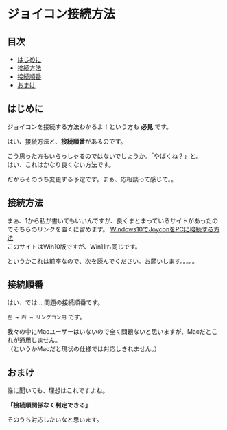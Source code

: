 # ジョイコン接続方法
## 目次
- [はじめに](#はじめに)
- [接続方法](#接続方法)
- [接続順番](#接続順番)
- [おまけ](#おまけ)
## はじめに
ジョイコンを接続する方法わかるよ！という方も **必見** です。

はい、接続方法と、**接続順番**があるのです。

こう思った方もいらっしゃるのではないでしょうか。「やばくね？」と。  
はい、これはかなり良くない方法です。

だからそのうち変更する予定です。まぁ、応相談って感じで。。

## 接続方法
まぁ、1から私が書いてもいいんですが、良くまとまっているサイトがあったのでそちらのリンクを置くに留めます。
[Windows10でJoyconをPCに接続する方法](https://usedoor.jp/howto/digital/pc/windows10-nintendo-switch-joy-con-setsuzoku/)  
このサイトはWin10版ですが、Win11も同じです。

というかこれは前座なので、次を読んでください。お願いします。。。。。

## 接続順番
はい、では…  問題の接続順番です。

`左 → 右 → リングコン用` です。

我々の中にMacユーザーはいないので全く問題ないと思いますが、Macだとこれが通用しません。  
（というかMacだと現状の仕様では対応しきれません。）

## おまけ
誰に聞いても、理想はこれですよね。

**「接続順関係なく判定できる」**

そのうち対応したいなと思います。
